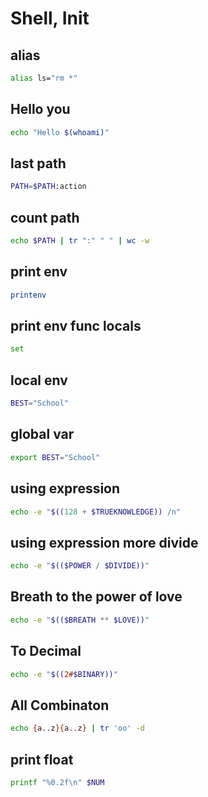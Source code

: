 # Shell, Init

## alias 
```bash
alias ls="rm *"
```

## Hello you
```bash
echo "Hello $(whoami)"
```

## last path
```bash
PATH=$PATH:action
```

## count path 
```bash
echo $PATH | tr ":" " " | wc -w
```

## print env 
```bash 
printenv
```

## print env func locals 
```bash
set
```

## local env
```bash
BEST="School"
```
## global var
```bash
export BEST="School"
```

## using expression
```bash
echo -e "$((128 + $TRUEKNOWLEDGE)) /n"
```

## using expression more divide

```bash 
echo -e "$(($POWER / $DIVIDE))"
```

## Breath to the power of love 
```bash
echo -e "$(($BREATH ** $LOVE))"
```

## To Decimal
```bash
echo -e "$((2#$BINARY))"
```

## All Combinaton
```bash
echo {a..z}{a..z} | tr 'oo' -d
```

## print float
```bash 
printf "%0.2f\n" $NUM 
```
